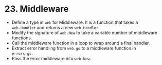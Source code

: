 # 23. Middleware

- Define a type in `web` for Middleware. It is a function that takes a `web.Handler` and returns a new `web.Handler`.
- Modify the signature of `web.New` to take a variable number of middleware functions.
- Call the middleware function in a loop to wrap around a final handler.
- Extract error handling from `web.go` to a middleware function in `errors.go`.
- Pass the error middleware into `web.New`.
